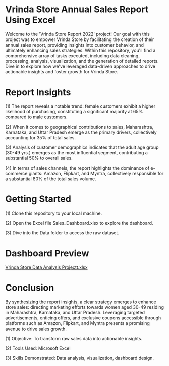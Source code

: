# Vrinda Store Annual Sales Report Using Excel


Welcome to the 'Vrinda Store Report 2022' project! Our goal with this project was to empower Vrinda Store by facilitating the creation of their annual sales report, providing insights into customer behavior, and ultimately enhancing sales strategies. Within this repository, you'll find a comprehensive array of tasks executed, including data cleaning, processing, analysis, visualization, and the generation of detailed reports. Dive in to explore how we've leveraged data-driven approaches to drive actionable insights and foster growth for Vrinda Store.



# Report Insights

(1) The report reveals a notable trend: female customers exhibit a higher likelihood of purchasing, constituting a significant majority at 65% compared to male customers.

(2) When it comes to geographical contributions to sales, Maharashtra, Karnataka, and Uttar Pradesh emerge as the primary drivers, collectively accounting for 35% of total sales.

(3) Analysis of customer demographics indicates that the adult age group (30-49 yrs.) emerges as the most influential segment, contributing a substantial 50% to overall sales.

(4) In terms of sales channels, the report highlights the dominance of e-commerce giants: Amazon, Flipkart, and Myntra, collectively responsible for a substantial 80% of the total sales volume.







# Getting Started




(1) Clone this repository to your local machine.

(2) Open the Excel file Sales_Dashboard.xlsx to explore the dashboard.

(3) Dive into the Data folder to access the raw dataset.



# Dashboard Preview



[Vrinda Store Data Analysis Projectt.xlsx](https://github.com/user-attachments/files/15807164/Vrinda.Store.Data.Analysis.Projectt.xlsx)










# Conclusion


By synthesizing the report insights, a clear strategy emerges to enhance store sales: directing marketing efforts towards women aged 30-49 residing in Maharashtra, Karnataka, and Uttar Pradesh. Leveraging targeted advertisements, enticing offers, and exclusive coupons accessible through platforms such as Amazon, Flipkart, and Myntra presents a promising avenue to drive sales growth.


(1) Objective: To transform raw sales data into actionable insights.

(2) Tools Used: Microsoft Excel

(3) Skills Demonstrated: Data analysis, visualization, dashboard design.


